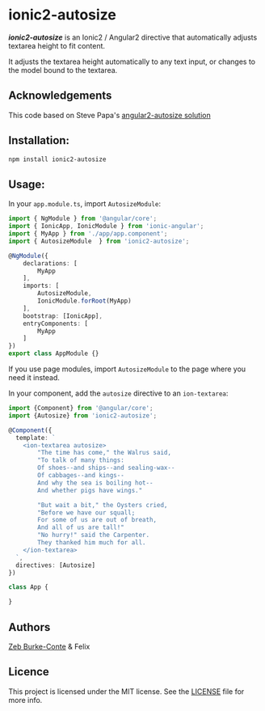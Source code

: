 # ionic2-autosize

***ionic2-autosize*** is an Ionic2 / Angular2 directive that automatically adjusts textarea height to fit content.

It adjusts the textarea height automatically to any text input, or changes to the model bound to the textarea.

## Acknowledgements
This code based on Steve Papa's [angular2-autosize solution](https://github.com/stevepapa/angular2-autosize)

## Installation:

```bash
npm install ionic2-autosize
```

## Usage:

In your `app.module.ts`, import `AutosizeModule`:

```typescript
import { NgModule } from '@angular/core';
import { IonicApp, IonicModule } from 'ionic-angular';
import { MyApp } from './app/app.component';
import { AutosizeModule  } from 'ionic2-autosize';

@NgModule({
    declarations: [
        MyApp
    ],
    imports: [
        AutosizeModule,
        IonicModule.forRoot(MyApp)
    ],
    bootstrap: [IonicApp],
    entryComponents: [
        MyApp
    ]
})
export class AppModule {}
```

If you use page modules, import `AutosizeModule` to the page where you need it instead.

In your component, add the `autosize` directive to an `ion-textarea`:

```typescript
import {Component} from '@angular/core';
import {Autosize} from 'ionic2-autosize';

@Component({
  template: `
    <ion-textarea autosize>
        "The time has come," the Walrus said,
        "To talk of many things:
        Of shoes--and ships--and sealing-wax--
        Of cabbages--and kings--
        And why the sea is boiling hot--
        And whether pigs have wings."

        "But wait a bit," the Oysters cried,
        "Before we have our squall;
        For some of us are out of breath,
        And all of us are tall!"
        "No hurry!" said the Carpenter.
        They thanked him much for all.
    </ion-textarea>
  `,
  directives: [Autosize]
})

class App {

}
```

## Authors

[Zeb Burke-Conte](http://zebburkeconte.com) & Felix

## Licence

This project is licensed under the MIT license. See the [LICENSE](LICENSE) file for more info.
